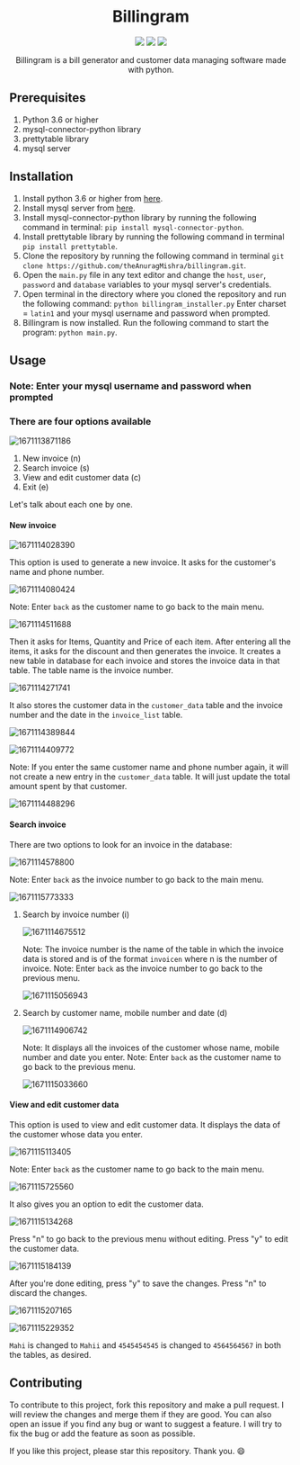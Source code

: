 <div align=center><h1>Billingram</h1>
<a href="https://twitter.com/GiuocoPianoSimp"><img src="https://img.shields.io/twitter/follow/GiuocoPianoSimp?style=social"></a>
<a href="https://discord.gg/nhzEgqwBwp"><img src="https://img.shields.io/discord/947433833660317706?label=Discord&style=social"></a>
<a href="https://www.youtube.com/channel/UC9DloEs6b9xLwtQQTe0F32g"><img src="https://img.shields.io/youtube/channel/subscribers/UC9DloEs6b9xLwtQQTe0F32g?label=YouTube&style=social"></a>
<p>
Billingram is a bill generator and customer data managing software made with python.
</p>
</div>

## Prerequisites

1. Python 3.6 or higher
2. mysql-connector-python library
3. prettytable library
4. mysql server

## Installation

1. Install python 3.6 or higher from [here](https://www.python.org/downloads/).
2. Install mysql server from [here](https://dev.mysql.com/downloads/mysql/).
3. Install mysql-connector-python library by running the following command in terminal:
   `pip install mysql-connector-python`.
4. Install prettytable library by running the following command in terminal
   `pip install prettytable`.
5. Clone the repository by running the following command in terminal
   `git clone https://github.com/theAnuragMishra/billingram.git`.
6. Open the `main.py` file in any text editor and change the `host`, `user`, `password` and `database` variables to your mysql server's credentials.
7. Open terminal in the directory where you cloned the repository and run the following command:
   `python billingram_installer.py`
   Enter charset = `latin1` and your mysql username and password when prompted.
8. Billingram is now installed. Run the following command to start the program:
   `python main.py`.

## Usage

### Note: Enter your mysql username and password when prompted

### There are four options available

![1671113871186](image/readme/1671113871186.png)

1. New invoice (n)
2. Search invoice (s)
3. View and edit customer data (c)
4. Exit (e)

Let's talk about each one by one.

#### New invoice

![1671114028390](image/readme/1671114028390.png)

This option is used to generate a new invoice. It asks for the customer's name and phone number.

![1671114080424](image/readme/1671114080424.png)

Note: Enter `back` as the customer name to go back to the main menu.

![1671114511688](image/readme/1671114511688.png)

Then it asks for Items, Quantity and Price of each item. After entering all the items, it asks for the discount and then generates the invoice.
It creates a new table in database for each invoice and stores the invoice data in that table. The table name is the invoice number.

![1671114271741](image/readme/1671114271741.png)

It also stores the customer data in the `customer_data` table and the invoice number and the date in the `invoice_list` table.

![1671114389844](image/readme/1671114389844.png)

![1671114409772](image/readme/1671114409772.png)

Note: If you enter the same customer name and phone number again, it will not create a new entry in the `customer_data` table. It will just update the total amount spent by that customer.

![1671114488296](image/readme/1671114488296.png)

#### Search invoice

There are two options to look for an invoice in the database:

![1671114578800](image/readme/1671114578800.png)

Note: Enter `back` as the invoice number to go back to the main menu.

![1671115773333](image/readme/1671115773333.png)

1. Search by invoice number (i)

   ![1671114675512](image/readme/1671114675512.png)

   Note: The invoice number is the name of the table in which the invoice data is stored and is of the format `invoicen` where n is the number of invoice.
   Note: Enter `back` as the invoice number to go back to the previous menu.

   ![1671115056943](image/readme/1671115056943.png)

2. Search by customer name, mobile number and date (d)

   ![1671114906742](image/readme/1671114906742.png)

   Note: It displays all the invoices of the customer whose name, mobile number and date you enter.
   Note: Enter `back` as the customer name to go back to the previous menu.

   ![1671115033660](image/readme/1671115033660.png)

#### View and edit customer data

This option is used to view and edit customer data. It displays the data of the customer whose data you enter.

![1671115113405](image/readme/1671115113405.png)

Note: Enter `back` as the customer name to go back to the main menu.

![1671115725560](image/readme/1671115725560.png)

It also gives you an option to edit the customer data.

![1671115134268](image/readme/1671115134268.png)

Press "n" to go back to the previous menu without editing. Press "y" to edit the customer data.

![1671115184139](image/readme/1671115184139.png)

After you're done editing, press "y" to save the changes. Press "n" to discard the changes.

![1671115207165](image/readme/1671115207165.png)

![1671115229352](image/readme/1671115229352.png)

`Mahi` is changed to `Mahii` and `4545454545` is changed to `4564564567` in both the tables, as desired.

## Contributing

To contribute to this project, fork this repository and make a pull request. I will review the changes and merge them if they are good. You can also open an issue if you find any bug or want to suggest a feature. I will try to fix the bug or add the feature as soon as possible.

If you like this project, please star this repository. Thank you. :smile:
